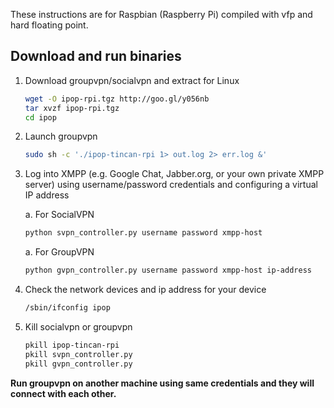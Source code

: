 These instructions are for Raspbian (Raspberry Pi) compiled with vfp and hard floating point.

## Download and run binaries

1.  Download groupvpn/socialvpn and extract for Linux

    ```bash
    wget -O ipop-rpi.tgz http://goo.gl/y056nb
    tar xvzf ipop-rpi.tgz
    cd ipop
    ```

2.  Launch groupvpn

    ```bash
    sudo sh -c './ipop-tincan-rpi 1> out.log 2> err.log &'
    ```

3.  Log into XMPP (e.g. Google Chat, Jabber.org, or your own private XMPP server) using username/password credentials and configuring a virtual IP address

    a.   For SocialVPN

    ```bash
    python svpn_controller.py username password xmpp-host
    ```

    a.   For GroupVPN

    ```bash
    python gvpn_controller.py username password xmpp-host ip-address
    ```

4.  Check the network devices and ip address for your device

    ```bash
    /sbin/ifconfig ipop
    ```

5.  Kill socialvpn or groupvpn

    ```bash
    pkill ipop-tincan-rpi
    pkill svpn_controller.py
    pkill gvpn_controller.py
    ```

**Run groupvpn on another machine using same credentials and they will connect
with each other.**